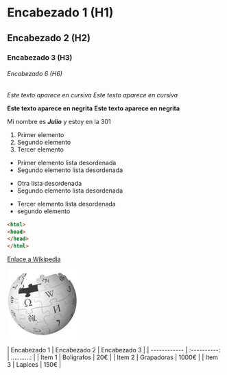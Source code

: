 # Encabezado 1 (H1)
## Encabezado 2 (H2)
### Encabezado 3 (H3)
###### Encabezado 6 (H6)

*Este texto aparece en cursiva*
_Este texto aparece en cursiva_

**Este texto aparece en negrita**
__Este texto aparece en negrita__

Mi nombre es *__Julio__* y estoy en la 301

1. Primer elemento
2. Segundo elemento
3. Tercer elemento

* Primer elemento lista desordenada
* Segundo elemento lista desordenada

- Otra lista desordenada
- Segundo elemento lista desordenada

+ Tercer elemento lista desordenada
+ segundo elemento

``` html
<html>
<head>
</head>
</html>
```

[Enlace a Wikipedia](https://es.wikipedia.org/ "Haz clic para ir a Wikipedia")

![Logo Wiki](https://github.com/Julio-Cesar-Carrillo/RepasoGithub/blob/main/logo.jpg "Titulo opcional")

| Encabezado 1 | Encabezado 2 | Encabezado 3 |
| ------------ | :----------: | ...........: |
| Item 1       | Boligrafos   | 20€          |
| Item 2       | Grapadoras   | 1000€        |
| Item 3       | Lapices      | 150€         |
